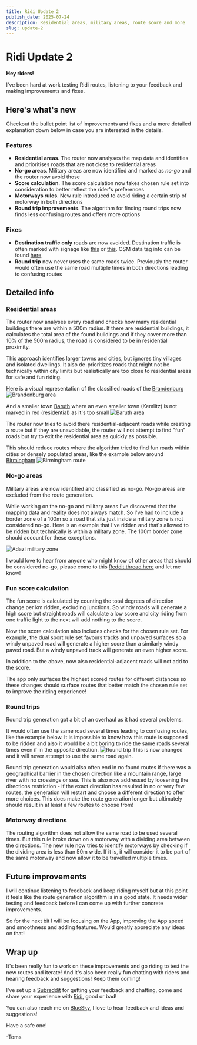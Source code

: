 ```yaml
---
title: Ridi Update 2
publish_date: 2025-07-24
description: Residential areas, military areas, route score and more
slug: update-2
---
```


# Ridi Update 2

**Hey riders!**

I've been hard at work testing Ridi routes, listening to your feedback and making improvements and fixes.

## Here's what's new

Checkout the bullet point list of improvements and fixes and a more detailed explanation down below in case you are interested in the details.

### Features

- **Residential areas**. The router now analyses the map data and identifies and prioritises roads that are not close to residential areas
- **No-go areas**. Military areas are now identified and marked as _no-go_ and the router now avoid those
- **Score calculation**. The score calculation now takes chosen rule set into consideration to better reflect the rider's preferences
- **Motorways rules**. New rule introduced to avoid riding a certain strip of motorway in both directions
- **Round trip improvements**. The algorithm for finding round trips now finds less confusing routes and offers more options

### Fixes

- **Destination traffic only** roads are now avoided. Destination traffic is often marked with signage like [this](https://berniem.csdd.lv/content/images/berni/302.jpg)
  or [this](https://upload.wikimedia.org/wikipedia/commons/thumb/5/51/CA-BC_road_sign_R-012-T.svg/800px-CA-BC_road_sign_R-012-T.svg.png). OSM data tag info can be found [here](https://wiki.openstreetmap.org/wiki/Tag:access%3Ddestination)
- **Round trip** now never uses the same roads twice. Previously the router would often use the same road multiple times in both directions leading to confusing routes

## Detailed info

### Residential areas

The router now analyses every road and checks how many residential buildings there are within a 500m radius. If there are residential buildings, it calculates the total area of the found buildings and if they cover more than 10% of the 500m radius, the road is considered to be in residential proximity.

This approach identifies larger towns and cities, but ignores tiny villages and isolated dwellings. It also de-prioritizes roads that might not be technically within city limits but realistically are too close to residential areas for safe and fun riding.

Here is a visual representation of the classified roads of the [Brandenburg](https://www.openstreetmap.org/#map=9/52.410/13.105)
![Brandenburg area](./2025-07-24-update-2-berlin-area.png)

And a smaller town [Baruth](https://www.openstreetmap.org/#map=14/52.03446/13.49855) where an even smaller town (Kemlitz) is not marked in red (residential) as it's too small
![Baruth area](./2025-07-24-update-2-baruth-mark.png)

The router now tries to avoid there residential-adjacent roads while creating a route but if they are unavoidable, the router will not attempt to find "fun" roads but try to exit the residential area as quickly as possible.

This should reduce routes where the algorithm tried to find fun roads within cities or densely populated areas, like the example below around [Birmingham](https://www.openstreetmap.org/#map=13/52.49057/-1.92012)
![Birmingham route](./2025-07-24-update-2-city-loop.png)

### No-go areas

Military areas are now identified and classified as no-go. No-go areas are excluded from the route generation.

While working on the no-go and military areas I've discovered that the mapping data and reality does not always match. So I've had to include a border zone of a 100m so a road that sits just inside a military zone is not considered no-go. Here is an example that I've ridden and that's allowed to be ridden but technically is within a military zone. The 100m border zone should account for these exceptions.

![Adazi military zone](./2025-07-24-update-2-military.png)

I would love to hear from anyone who might know of other areas that should be considered no-go, please come to this [Reddit thread here](https://www.reddit.com/r/ridiapp/comments/1lj3dql/help_military_areas_and_other_off_limit_areas/) and let me know!

### Fun score calculation

The fun score is calculated by counting the total degrees of direction change per km ridden, excluding junctions. So windy roads will generate a high score but straight roads will calculate a low score and city riding from one traffic light to the next will add nothing to the score.

Now the score calculation also includes checks for the chosen rule set. For example, the dual sport rule set favours tracks and unpaved surfaces so a windy unpaved road will generate a higher score than a similarly windy paved road. But a windy unpaved track will generate an even higher score.

In addition to the above, now also residential-adjacent roads will not add to the score.

The app only surfaces the highest scored routes for different distances so these changes should surface routes that better match the chosen rule set to improve the riding experience!

### Round trips

Round trip generation got a bit of an overhaul as it had several problems.

It would often use the same road several times leading to confusing routes, like the example below. It is impossible to know how this route is supposed to be ridden and also it would be a bit boring to ride the same roads several times even if in the opposite direction.
![Round trip](./2025-07-24-update-2-round-trip.png)
This is now changed and it will never attempt to use the same road again.

Round trip generation would also often end in no found routes if there was a geographical barrier in the chosen direction like a mountain range, large river with no crossings or sea. This is also now addressed by loosening the directions restriction - if the exact direction has resulted in no or very few routes, the generation will restart and choose a different direction to offer more choices. This does make the route generation longer but ultimately should result in at least a few routes to choose from!

### Motorway directions

The routing algorithm does not allow the same road to be used several times. But this rule broke down on a motorway with a dividing area between the directions. The new rule now tries to identify motorways by checking if the dividing area is less than 50m wide. If it is, it will consider it to be part of the same motorway and now allow it to be travelled multiple times.

## Future improvements

I will continue listening to feedback and keep riding myself but at this point it feels like the route generation algorithm is in a good state. It needs wider testing and feedback before I can come up with further concrete improvements.

So for the next bit I will be focusing on the App, improving the App speed and smoothness and adding features. Would greatly appreciate any ideas on that!

## Wrap up

It's been really fun to work on these improvements and go riding to test the new routes and iterate! And it's also been really fun chatting with riders and hearing feedback and suggestions! Keep them coming!

I've set up a [Subreddit](https://www.reddit.com/r/ridiapp/) for getting your feedback and chatting, come and share your experience with [Ridi](https://ridi.bike?utm_source=email&utm_medium=newsletter&utm_campaign=update_2_2025&utm_content=git_cta), good or bad!

You can also reach me on [BlueSky](https://bsky.app/profile/tomsjansons.bsky.social), I love to hear feedback and ideas and suggestions!

Have a safe one!

-Toms
